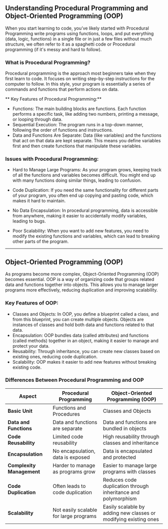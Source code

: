 ## Understanding Procedural Programming and Object-Oriented Programming (OOP)

When you start learning to code, you’ve likely started with Procedural Programming write programs using functions, loops, and put everything (data, logic, functions) in a single file or in just a few files without much structure, we often refer to it as a spaghetti code or Procedural programming  (if it's messy and hard to follow).

### What is Procedural Programming?

Procedural programming is the approach most beginners take when they first learn to code. It focuses on writing step-by-step instructions for the computer to follow. In this style, your program is essentially a series of commands and functions that perform actions on data.

** Key Features of Procedural Programming:**
- Functions: The main building blocks are functions. Each function performs a specific task, like adding two numbers, printing a message, or looping through data.
- Sequential Execution: The program runs in a top-down manner, following the order of functions and instructions.
- Data and Functions Are Separate: Data (like variables) and the functions that act on that data are kept separate. This means you define variables first and then create functions that manipulate these variables.


### Issues with Procedural Programming:
- Hard to Manage Large Programs: As your program grows, keeping track of all the functions and variables becomes difficult. You might end up with many functions doing similar things, leading to confusion.

- Code Duplication: If you need the same functionality for different parts of your program, you often end up copying and pasting code, which makes it hard to maintain.

- No Data Encapsulation: In procedural programming, data is accessible from anywhere, making it easier to accidentally modify variables, leading to bugs.

- Poor Scalability: When you want to add new features, you need to modify the existing functions and variables, which can lead to breaking other parts of the program.

---

## Object-Oriented Programming (OOP) 

As programs become more complex, Object-Oriented Programming (OOP) becomes essential. OOP is a way of organizing code that groups related data and functions together into objects. This allows you to manage larger programs more effectively, reducing duplication and improving scalability.

### Key Features of OOP:
- Classes and Objects: In OOP, you define a blueprint called a class, and from this blueprint, you can create multiple objects. Objects are instances of classes and hold both data and functions related to that data.
- Encapsulation: OOP bundles data (called attributes) and functions (called methods) together in an object, making it easier to manage and protect your data.
- Reusability: Through inheritance, you can create new classes based on existing ones, reducing code duplication.
- Scalability: OOP makes it easier to add new features without breaking existing code.



### Differences Between Procedural Programming and OOP

| Aspect                     | Procedural Programming                   | Object-Oriented Programming (OOP)         |
|----------------------------|------------------------------------------|------------------------------------------|
| **Basic Unit**              | Functions and Procedures                | Classes and Objects                       |
| **Data and Functions**      | Data and functions are separate         | Data and functions are bundled in objects |
| **Code Reusability**        | Limited code reusability                | High reusability through classes and inheritance |
| **Encapsulation**           | No encapsulation, data is exposed       | Data is encapsulated and protected        |
| **Complexity Management**   | Harder to manage as programs grow       | Easier to manage large programs with classes |
| **Code Duplication**        | Often leads to code duplication         | Reduces code duplication through inheritance and polymorphism |
| **Scalability**             | Not easily scalable for large programs  | Easily scalable by adding new classes or modifying existing ones |
